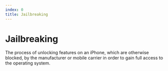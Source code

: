```yaml
---
index: 0
title: Jailbreaking
---
```

# Jailbreaking

The process of unlocking features on an iPhone, which are otherwise blocked, by the manufacturer or mobile carrier in order to gain full access to the operating system.